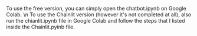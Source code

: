 To use the free version, you can simply open the chatbot.ipynb on Google Colab.
\n To use the Chainlit version (however it's not completed at all), also run the chianlit.ipynb file in Google Colab and follow the steps that I listed inside the Chainlit.pyinb file.
